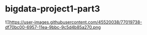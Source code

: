 # bigdata-project1-part3

![]https://user-images.githubusercontent.com/45520038/77019738-df70bc00-6957-11ea-9bbc-9c5d4b85a270.png
